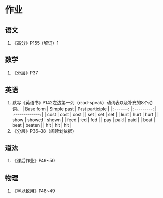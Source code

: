 # 作业
## 语文
1. 《高分》P155（解词）1

## 数学
1. 《分层》P37

## 英语
1. 默写《英语书》P142左边第一列（read-speak）动词表以及补充的8个动词。
    | Base form | Simple past | Past participle |
    | :-------: | :---------: | :-------------: |
    |   cost    |    cost     |      cost       |
    |    set    |     set     |       set       |
    |   hurt    |    hurt     |      hurt       |
    |   show    |   showed    |      shown      |
    |   feed    |     fed     |       fed       |
    |    pay    |    paid     |      paid       |
    |   beat    |    beat     |     beaten      |
    |    hit    |     hit     |       hit       |
2. 《分层》P36~38（阅读划依据）

## 道法
1. 《课后作业》P49~50

## 物理
1. 《学以致用》P48~49